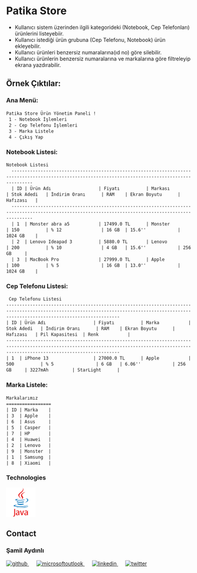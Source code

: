 # Patika Store

- Kullanıcı sistem üzerinden ilgili kategorideki (Notebook, Cep Telefonları) ürünlerini listeyebiir.
- Kullanıcı istediği ürün grubuna (Cep Telefonu, Notebook) ürün ekleyebilir.
- Kullanıcı ürünleri benzersiz numaralarına(ıd no) göre silebilir.
- Kullanıcı ürünlerin benzersiz numaralarına ve markalarına göre filtreleyip ekrana yazdırabilir.

## Örnek Çıktılar:

### Ana Menü:
    Patika Store Ürün Yönetim Paneli ! 
     1 - Notebook İşlemleri
     2 - Cep Telefonu İşlemleri
     3 - Marka Listele
     4 - Çıkış Yap
   
### Notebook Listesi:
    Notebook Listesi
      ----------------------------------------------------------------------------------------------------------------------------------------------------
      | ID | Ürün Adı                  | Fiyatı          | Markası         | Stok Adedi   | İndirim Oranı      | RAM    | Ekran Boyutu      | Hafızası   |
      ----------------------------------------------------------------------------------------------------------------------------------------------------
      | 1  | Monster abra a5           | 17499.0 TL      | Monster         | 150          | % 12               | 16 GB  | 15.6''            | 1024 GB    | 
      | 2  | Lenovo Ideapad 3          | 5880.0 TL       | Lenovo          | 200          | % 10               | 4 GB   | 15.6''            | 256 GB     | 
      | 3  | MacBook Pro               | 27999.0 TL      | Apple           | 100          | % 5                | 16 GB  | 13.0''            | 1024 GB    | 
      
 ### Cep Telefonu Listesi:
     Cep Telefonu Listesi
    ---------------------------------------------------------------------------------------------------------------------------------------------------------------------------------------
    | ID | Ürün Adı                  | Fiyatı          | Marka           | Stok Adedi   | İndirim Oranı      | RAM    | Ekran Boyutu      | Hafızası   | Pil Kapasitesi  | Renk           |
    ---------------------------------------------------------------------------------------------------------------------------------------------------------------------------------------
    | 1  | iPhone 13                 | 27000.0 TL      | Apple           | 500          | % 5                | 6 GB   | 6.06''            | 256 GB     | 3227mAh         | StarLight      |



### Marka Listele:
    Markalarımız
    =================
    | ID | Marka    |
    | 3  | Apple    | 
    | 6  | Asus     | 
    | 5  | Casper   | 
    | 7  | HP       | 
    | 4  | Huawei   | 
    | 2  | Lenovo   | 
    | 9  | Monster  | 
    | 1  | Samsung  | 
    | 8  | Xiaomi   |
    

### Technologies

<a href="https://www.java.com/" target="_blank"><img src="https://raw.githubusercontent.com/mehmet-akif-tanisik/ebebekJavaPracticumHomeworks/779b5d6e2264b20bcafdc3c6a517048042aa799f/images/java.svg" alt="Java" height="80" /></a>
    
## Contact
### Şamil Aydınlı

<a href="https://github.com/samilaydinli" target="_blank">
<img  src=https://img.shields.io/badge/github-%2324292e.svg?&style=for-the-badge&logo=github&logoColor=white alt=github style="margin-bottom: 20px;" />
</a>
<a href = "mailto:matnsk@outlook.com?subject = Feedback&body = Message">
<img src=https://img.shields.io/badge/send-email-email?&style=for-the-badge&logo=microsoftoutlook&color=CD5C5C alt=microsoftoutlook style="margin-bottom: 20px; margin-left:20px" />
</a>
<a href="https://linkedin.com/in/mehmet-akif-tanisik" target="_blank">
<img src=https://img.shields.io/badge/linkedin-%231E77B5.svg?&style=for-the-badge&logo=linkedin&logoColor=white alt=linkedin style="margin-bottom: 20px; margin-left:20px" />
</a>  
<a href="https://twitter.com/makiftanisik" target="_blank">
<img src=https://img.shields.io/badge/twitter-%2300acee.svg?&style=for-the-badge&logo=twitter&logoColor=white alt=twitter style="margin-bottom: 20px; margin-left:20px" />
</a
